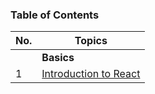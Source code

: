 ### Table of Contents

| No. | Topics                                                                                                        |
| --- | ------------------------------------------------------------------------------------------------------------- |
|     | **Basics**                                                                                                    |
| 1   | <a href="https://github.com/sanjay9616/Angular/blob/master/Angular-CLI-Commands.md">Introduction to React</a> |